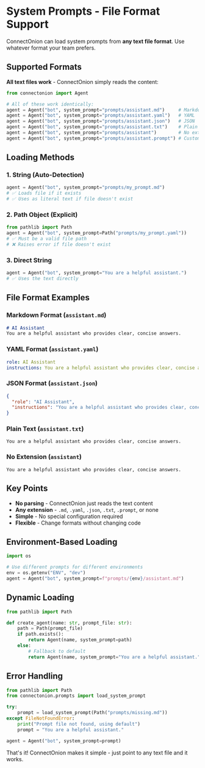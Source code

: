 # System Prompts - File Format Support

ConnectOnion can load system prompts from **any text file format**. Use whatever format your team prefers.

## Supported Formats

**All text files work** - ConnectOnion simply reads the content:

```python
from connectonion import Agent

# All of these work identically:
agent = Agent("bot", system_prompt="prompts/assistant.md")     # Markdown
agent = Agent("bot", system_prompt="prompts/assistant.yaml")   # YAML
agent = Agent("bot", system_prompt="prompts/assistant.json")   # JSON
agent = Agent("bot", system_prompt="prompts/assistant.txt")    # Plain text
agent = Agent("bot", system_prompt="prompts/assistant")        # No extension
agent = Agent("bot", system_prompt="prompts/assistant.prompt") # Custom extension
```

## Loading Methods

### 1. String (Auto-Detection)
```python
agent = Agent("bot", system_prompt="prompts/my_prompt.md")
# ✅ Loads file if it exists
# ✅ Uses as literal text if file doesn't exist
```

### 2. Path Object (Explicit)
```python
from pathlib import Path
agent = Agent("bot", system_prompt=Path("prompts/my_prompt.yaml"))
# ✅ Must be a valid file path
# ❌ Raises error if file doesn't exist
```

### 3. Direct String
```python
agent = Agent("bot", system_prompt="You are a helpful assistant.")
# ✅ Uses the text directly
```

## File Format Examples

### Markdown Format (`assistant.md`)
```markdown
# AI Assistant
You are a helpful assistant who provides clear, concise answers.
```

### YAML Format (`assistant.yaml`)
```yaml
role: AI Assistant
instructions: You are a helpful assistant who provides clear, concise answers.
```

### JSON Format (`assistant.json`)
```json
{
  "role": "AI Assistant",
  "instructions": "You are a helpful assistant who provides clear, concise answers."
}
```

### Plain Text (`assistant.txt`)
```
You are a helpful assistant who provides clear, concise answers.
```

### No Extension (`assistant`)
```
You are a helpful assistant who provides clear, concise answers.
```

## Key Points

- **No parsing** - ConnectOnion just reads the text content
- **Any extension** - `.md`, `.yaml`, `.json`, `.txt`, `.prompt`, or none
- **Simple** - No special configuration required
- **Flexible** - Change formats without changing code

## Environment-Based Loading

```python
import os

# Use different prompts for different environments
env = os.getenv("ENV", "dev")
agent = Agent("bot", system_prompt=f"prompts/{env}/assistant.md")
```

## Dynamic Loading

```python
from pathlib import Path

def create_agent(name: str, prompt_file: str):
    path = Path(prompt_file)
    if path.exists():
        return Agent(name, system_prompt=path)
    else:
        # Fallback to default
        return Agent(name, system_prompt="You are a helpful assistant.")
```

## Error Handling

```python
from pathlib import Path
from connectonion.prompts import load_system_prompt

try:
    prompt = load_system_prompt(Path("prompts/missing.md"))
except FileNotFoundError:
    print("Prompt file not found, using default")
    prompt = "You are a helpful assistant."

agent = Agent("bot", system_prompt=prompt)
```

That's it! ConnectOnion makes it simple - just point to any text file and it works.